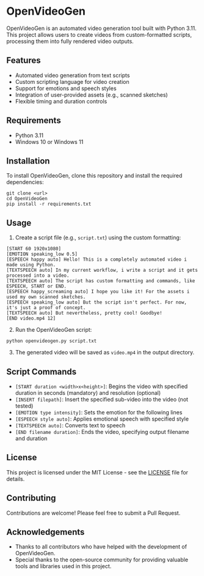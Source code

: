# OpenVideoGen

OpenVideoGen is an automated video generation tool built with Python 3.11. This project allows users to create videos from custom-formatted scripts, processing them into fully rendered video outputs.

## Features

- Automated video generation from text scripts
- Custom scripting language for video creation
- Support for emotions and speech styles
- Integration of user-provided assets (e.g., scanned sketches)
- Flexible timing and duration controls

## Requirements

- Python 3.11
- Windows 10 or Windows 11

## Installation

To install OpenVideoGen, clone this repository and install the required dependencies:

```
git clone <url>
cd OpenVideoGen
pip install -r requirements.txt
```

## Usage

1. Create a script file (e.g., `script.txt`) using the custom formatting:

```
[START 60 1920x1080]
[EMOTION speaking_low 0.5]
[ESPEECH happy auto] Hello! This is a completely automated video i made using Python.
[TEXTSPEECH auto] In my current workflow, i write a script and it gets processed into a video.
[TEXTSPEECH auto] The script has custom formatting and commands, like ESPEECH, START or END.
[ESPEECH happy_screaming auto] I hope you like it! For the assets i used my own scanned sketches.
[ESPEECH speaking_low auto] But the script isn't perfect. For now, it's just a proof of concept.
[TEXTSPEECH auto] But nevertheless, pretty cool! Goodbye!
[END video.mp4 12]
```

2. Run the OpenVideoGen script:

```
python openvideogen.py script.txt
```

3. The generated video will be saved as `video.mp4` in the output directory.

## Script Commands

- `[START duration <width>x<height>]`: Begins the video with specified duration in seconds (mandatory) and resolution (optional)
- `[INSERT filepath]`: Insert the specified sub-video into the video (not tested)
- `[EMOTION type intensity]`: Sets the emotion for the following lines
- `[ESPEECH style auto]`: Applies emotional speech with specified style
- `[TEXTSPEECH auto]`: Converts text to speech
- `[END filename duration]`: Ends the video, specifying output filename and duration

## License

This project is licensed under the MIT License - see the [LICENSE](LICENSE) file for details.

## Contributing

Contributions are welcome! Please feel free to submit a Pull Request.

## Acknowledgements

- Thanks to all contributors who have helped with the development of OpenVideoGen.
- Special thanks to the open-source community for providing valuable tools and libraries used in this project.
